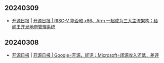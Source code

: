 ## 20240309
- [开源日报](https://www.oschina.net/news/column?columnId=25) | [开源日报 | RISC-V 能否和 x86、Arm 一起成为三大主流架构；给阎王开发地府管理系统](https://www.oschina.net/news/282115)

## 20240308
- [开源日报](https://www.oschina.net/news/column?columnId=25) | [开源日报 | Google=开源，好评；Microsoft=闭源收入还低，差评](https://www.oschina.net/news/281931)

